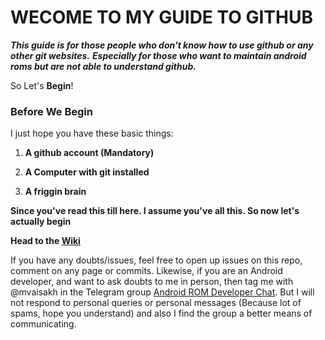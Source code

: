 # **WECOME TO MY GUIDE TO GITHUB**

_**This guide is for those people who don't know how to use github or any other git websites.**_
_**Especially for those who want to maintain android roms but are not able to understand github.**_

So Let's **Begin**!

### **Before We Begin**

I just hope you have these basic things:

  1. **A github account (Mandatory)**
  
  2. **A Computer with git installed**

  3. **A friggin brain**

**Since you've read this till here. I assume you've all this. So now let's actually begin**

**Head to the [Wiki](https://github.com/mvaisakh/github/wiki/So,-The-Starting.)**

If you have any doubts/issues, feel free to open up issues on this repo, comment on any page or commits.
Likewise, if you are an Android developer, and want to ask doubts to me in person, then tag me with @mvaisakh in the Telegram group [Android ROM Developer Chat](https://t.me/android_builders_help). But I will not respond to personal queries or personal messages (Because lot of spams, hope you understand) and also I find the group a better means of communicating.

